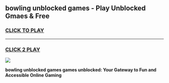 
## bowling unblocked games - Play Unblocked Gmaes & Free
<h3>
<a href="https://news.freeplayer.one?title=bowling_unblocked_games&ref=16F">CLICK TO PLAY</a></h3>
<hr>

<h3>
<a href="https://news.freeplayer.one?title=bowling_unblocked_games&ref=16F">CLICK 2 PLAY</a>
  
</h3>

<a href="https://news.freeplayer.one?title=bowling_unblocked_games&ref=16F/"><img src="https://clearcache.store/games.png"></a>


**bowling unblocked games games unblocked: Your Gateway to Fun and Accessible Online Gaming**
